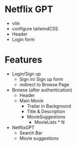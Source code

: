 # Netflix GPT
- vite
- configure tailwindCSS
- Header
- Login form

# Features
- Login/Sign up
    - Sign in/ Sign up form
    - redirect to Browse Page
- Browse (after authentication)
    - Header
    - Main Movie
        - Trailar in Background
        - Title & Description
        - MovieSuggestions
            - MovieLists * N
- NetflixGPT
    - Search Bar
    - Movie suggestions